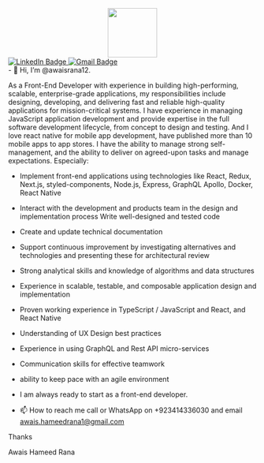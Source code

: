 


<div id="header" align="center">
  <img src="https://media.giphy.com/media/M9gbBd9nbDrOTu1Mqx/giphy.gif" width="100"/>
</div>

<div id="badges">
  <a href="https://www.linkedin.com/in/awaisranaofficial">
    <img src="https://img.shields.io/badge/LinkedIn-blue?style=for-the-badge&logo=linkedin&logoColor=white" alt="LinkedIn Badge"/>
  </a>
  
  <a href="your-twitter-URL">
    <img src="https://img.shields.io/badge/Gmail-blue?style=for-the-badge&logo=google&logoColor=white" alt="Gmail Badge"/>
  </a>
</div>
- 👋 Hi, I’m @awaisrana12.
  
 As a Front-End Developer with experience in building high-performing, scalable, enterprise-grade applications, my responsibilities include designing, developing, and delivering fast and reliable high-quality applications for mission-critical systems. I have experience in managing JavaScript application development and provide expertise in the full software development lifecycle, from concept to design and testing. And I love react native for mobile app development, have published more than 10 mobile apps to app stores. I have the ability to manage strong self-management, and the ability to deliver on agreed-upon tasks and manage expectations. Especially:

- Implement front-end applications using technologies like React, Redux, Next.js, styled-components, Node.js, Express, GraphQL Apollo, Docker, React Native
- Interact with the development and products team in the design and implementation process Write well-designed and tested code
- Create and update technical documentation
- Support continuous improvement by investigating alternatives and technologies and presenting these for architectural review
- Strong analytical skills and knowledge of algorithms and data structures
- Experience in scalable, testable, and composable application design and implementation
- Proven working experience in TypeScript / JavaScript and React, and React Native
- Understanding of UX Design best practices
- Experience in using GraphQL and Rest API micro-services
- Communication skills for effective teamwork
- ability to keep pace with an agile environment

- I am always ready to start as a front-end developer.

- 📫 How to reach me call or WhatsApp on +923414336030 and email awais.hameedrana1@gmail.com
 
 Thanks
  
 Awais Hameed Rana
<!---
awaisrana12/awaisrana12 is a ✨ special ✨ repository because its `README.md` (this file) appears on your GitHub profile.
You can click the Preview link to take a look at your changes.
--->
